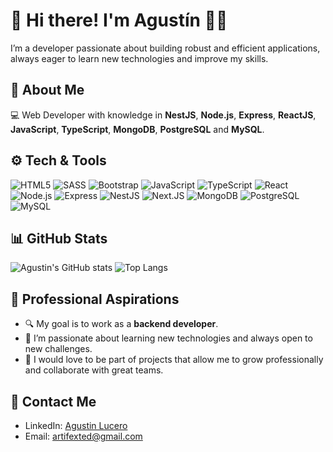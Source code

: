 
# 👋 Hi there! I'm Agustín 👨‍💻

I’m a developer passionate about building robust and efficient applications, always eager to learn new technologies and improve my skills.

## 🌟 **About Me**

💻 Web Developer with knowledge in **NestJS**, **Node.js**, **Express**, **ReactJS**, **JavaScript**, **TypeScript**, **MongoDB**, **PostgreSQL** and **MySQL**.

## ⚙️ **Tech & Tools**

![HTML5](https://img.shields.io/badge/-HTML5-E84C15?logo=html5&logoColor=white&style=for-the-badge)
![SASS](https://img.shields.io/badge/-SASS-CD6799?logo=sass&logoColor=white&style=for-the-badge)
![Bootstrap](https://img.shields.io/badge/-Bootstrap-7A11F2?logo=bootstrap&logoColor=white&style=for-the-badge)
![JavaScript](https://img.shields.io/badge/-JavaScript-393837?logo=javascript&logoColor=F7E124&style=for-the-badge)
![TypeScript](https://img.shields.io/badge/-TypeScript-007ACC?logo=typescript&logoColor=white&style=for-the-badge)
![React](https://img.shields.io/badge/-React-095984?logo=react&logoColor=18B3E4&style=for-the-badge)
![Node.js](https://img.shields.io/badge/-Node.js-383839?logo=node.js&logoColor=7CB269&style=for-the-badge)
![Express](https://img.shields.io/badge/-Express-393839?logo=express&logoColor=white&style=for-the-badge)
![NestJS](https://img.shields.io/badge/-NestJS-161617?logo=nestjs&logoColor=DE2A55&style=for-the-badge)
![Next.JS](https://img.shields.io/badge/-Next.JS-161617?logo=nextdotjs&logoColor=white&style=for-the-badge)
![MongoDB](https://img.shields.io/badge/-MongoDB-47A248?logo=mongodb&logoColor=white&style=for-the-badge)
![PostgreSQL](https://img.shields.io/badge/-PostgreSQL-31648C?logo=postgresql&logoColor=white&style=for-the-badge)
![MySQL](https://img.shields.io/badge/-MySQL-015B86?logo=mysql&logoColor=white&style=for-the-badge)


## 📊 **GitHub Stats**

![Agustin's GitHub stats](https://github-readme-stats.vercel.app/api?username=artifexted&show_icons=true&theme=dark)
![Top Langs](https://github-readme-stats.vercel.app/api/top-langs/?username=artifexted&layout=compact&theme=dark)

## 🎯 **Professional Aspirations**

- 🔍 My goal is to work as a **backend developer**.
- 🌱 I’m passionate about learning new technologies and always open to new challenges.
- 🚀 I would love to be part of projects that allow me to grow professionally and collaborate with great teams.

## 📧 **Contact Me**

- LinkedIn: [Agustin Lucero](https://www.linkedin.com/in/artifexted/)
- Email: [artifexted@gmail.com](mailto:artifexted@gmail.com)
